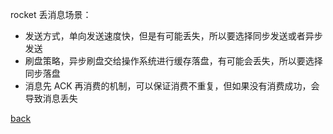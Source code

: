 rocket 丢消息场景：
- 发送方式，单向发送速度快，但是有可能丢失，所以要选择同步发送或者异步发送  
- 刷盘策略，异步刷盘交给操作系统进行缓存落盘，有可能会丢失，所以要选择同步落盘  
- 消息先 ACK 再消费的机制，可以保证消费不重复，但如果没有消费成功，会导致消息丢失  

[back](../14.md)  